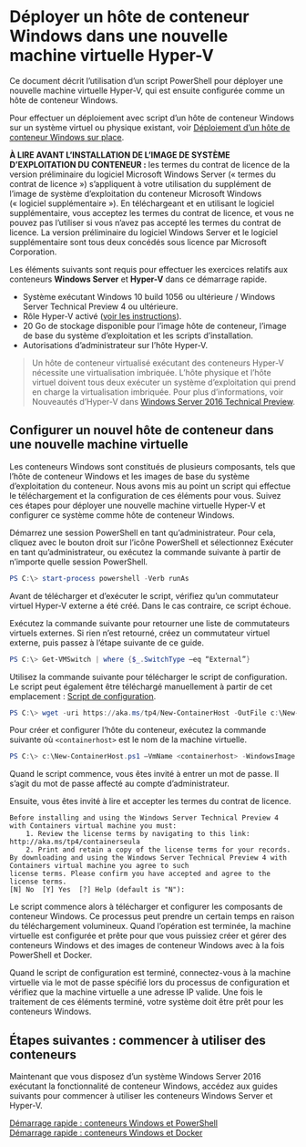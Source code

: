 # Déployer un hôte de conteneur Windows dans une nouvelle machine virtuelle Hyper-V

Ce document décrit l’utilisation d’un script PowerShell pour déployer une nouvelle machine virtuelle Hyper-V, qui est ensuite configurée comme un hôte de conteneur Windows.

Pour effectuer un déploiement avec script d’un hôte de conteneur Windows sur un système virtuel ou physique existant, voir [Déploiement d’un hôte de conteneur Windows sur place](./inplace_setup.md).

**À LIRE AVANT L’INSTALLATION DE L’IMAGE DE SYSTÈME D’EXPLOITATION DU CONTENEUR :** les termes du contrat de licence de la version préliminaire du logiciel Microsoft Windows Server (« termes du contrat de licence ») s’appliquent à votre utilisation du supplément de l’image de système d’exploitation du conteneur Microsoft Windows (« logiciel supplémentaire »). En téléchargeant et en utilisant le logiciel supplémentaire, vous acceptez les termes du contrat de licence, et vous ne pouvez pas l’utiliser si vous n’avez pas accepté les termes du contrat de licence. La version préliminaire du logiciel Windows Server et le logiciel supplémentaire sont tous deux concédés sous licence par Microsoft Corporation.

Les éléments suivants sont requis pour effectuer les exercices relatifs aux conteneurs **Windows Server** et **Hyper-V** dans ce démarrage rapide.

* Système exécutant Windows 10 build 1056 ou ultérieure / Windows Server Technical Preview 4 ou ultérieure.
* Rôle Hyper-V activé ([voir les instructions](https://msdn.microsoft.com/virtualization/hyperv_on_windows/quick_start/walkthrough_install#UsingPowerShell)).
* 20 Go de stockage disponible pour l’image hôte de conteneur, l’image de base du système d’exploitation et les scripts d’installation.
* Autorisations d’administrateur sur l’hôte Hyper-V.

> Un hôte de conteneur virtualisé exécutant des conteneurs Hyper-V nécessite une virtualisation imbriquée. L’hôte physique et l’hôte virtuel doivent tous deux exécuter un système d’exploitation qui prend en charge la virtualisation imbriquée. Pour plus d’informations, voir Nouveautés d’Hyper-V dans [Windows Server 2016 Technical Preview](https://technet.microsoft.com/library/dn765471.aspx#BKMK_nested).

## Configurer un nouvel hôte de conteneur dans une nouvelle machine virtuelle

Les conteneurs Windows sont constitués de plusieurs composants, tels que l’hôte de conteneur Windows et les images de base du système d’exploitation du conteneur. Nous avons mis au point un script qui effectue le téléchargement et la configuration de ces éléments pour vous. Suivez ces étapes pour déployer une nouvelle machine virtuelle Hyper-V et configurer ce système comme hôte de conteneur Windows.

Démarrez une session PowerShell en tant qu’administrateur. Pour cela, cliquez avec le bouton droit sur l’icône PowerShell et sélectionnez Exécuter en tant qu’administrateur, ou exécutez la commande suivante à partir de n’importe quelle session PowerShell.

``` powershell
PS C:\> start-process powershell -Verb runAs
```

Avant de télécharger et d’exécuter le script, vérifiez qu’un commutateur virtuel Hyper-V externe a été créé. Dans le cas contraire, ce script échoue.

Exécutez la commande suivante pour retourner une liste de commutateurs virtuels externes. Si rien n’est retourné, créez un commutateur virtuel externe, puis passez à l’étape suivante de ce guide.

```powershell
PS C:\> Get-VMSwitch | where {$_.SwitchType –eq “External”}
```

Utilisez la commande suivante pour télécharger le script de configuration. Le script peut également être téléchargé manuellement à partir de cet emplacement : [Script de configuration](https://aka.ms/tp4/New-ContainerHost).

``` PowerShell
PS C:\> wget -uri https://aka.ms/tp4/New-ContainerHost -OutFile c:\New-ContainerHost.ps1
```

Pour créer et configurer l’hôte du conteneur, exécutez la commande suivante où `<containerhost>` est le nom de la machine virtuelle.

``` powershell
PS C:\> c:\New-ContainerHost.ps1 –VmName <containerhost> -WindowsImage ServerDatacenterCore -Hyperv
```

Quand le script commence, vous êtes invité à entrer un mot de passe. Il s’agit du mot de passe affecté au compte d’administrateur.

Ensuite, vous êtes invité à lire et accepter les termes du contrat de licence.

```
Before installing and using the Windows Server Technical Preview 4 with Containers virtual machine you must:
    1. Review the license terms by navigating to this link: http://aka.ms/tp4/containerseula
    2. Print and retain a copy of the license terms for your records.
By downloading and using the Windows Server Technical Preview 4 with Containers virtual machine you agree to such
license terms. Please confirm you have accepted and agree to the license terms.
[N] No  [Y] Yes  [?] Help (default is "N"):
```

Le script commence alors à télécharger et configurer les composants de conteneur Windows. Ce processus peut prendre un certain temps en raison du téléchargement volumineux. Quand l’opération est terminée, la machine virtuelle est configurée et prête pour que vous puissiez créer et gérer des conteneurs Windows et des images de conteneur Windows avec à la fois PowerShell et Docker.

Quand le script de configuration est terminé, connectez-vous à la machine virtuelle via le mot de passe spécifié lors du processus de configuration et vérifiez que la machine virtuelle a une adresse IP valide. Une fois le traitement de ces éléments terminé, votre système doit être prêt pour les conteneurs Windows.

## Étapes suivantes : commencer à utiliser des conteneurs

Maintenant que vous disposez d’un système Windows Server 2016 exécutant la fonctionnalité de conteneur Windows, accédez aux guides suivants pour commencer à utiliser les conteneurs Windows Server et Hyper-V.

[Démarrage rapide : conteneurs Windows et PowerShell](./manage_powershell.md)  
[Démarrage rapide : conteneurs Windows et Docker](./manage_docker.md)



